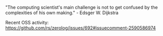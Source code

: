 "The computing scientist's main challenge is not to get confused by the complexities of his own making." - Edsger W. Dijkstra

Recent OSS activity:
https://github.com/rs/zerolog/issues/692#issuecomment-2590586974
